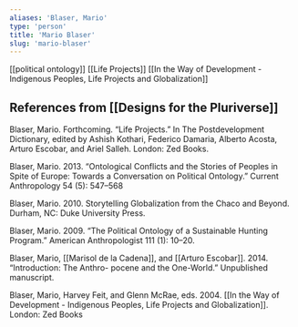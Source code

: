 ```yaml
---
aliases: 'Blaser, Mario'
type: 'person'
title: 'Mario Blaser'
slug: 'mario-blaser'
---
```


[[political ontology]]
[[Life Projects]]
[[In the Way of Development - Indigenous Peoples, Life Projects and Globalization]]

## References from [[Designs for the Pluriverse]]

Blaser, Mario. Forthcoming. “Life Projects.” In The Postdevelopment Dictionary, edited by Ashish Kothari, Federico Damaria, Alberto Acosta, Arturo Escobar, and Ariel Salleh. London: Zed Books. 

Blaser, Mario. 2013. “Ontological Conflicts and the Stories of Peoples in Spite of Europe: Towards a Conversation on Political Ontology.” Current Anthropology 54 (5): 547–568

Blaser, Mario. 2010. Storytelling Globalization from the Chaco and Beyond. Durham, NC: Duke University Press. 

Blaser, Mario. 2009. “The Political Ontology of a Sustainable Hunting Program.” American Anthropologist 111 (1): 10–20. 

Blaser, Mario, [[Marisol de la Cadena]], and [[Arturo Escobar]]. 2014. “Introduction: The Anthro- pocene and the One-World.” Unpublished manuscript. 

Blaser, Mario, Harvey Feit, and Glenn McRae, eds. 2004. [[In the Way of Development - Indigenous Peoples, Life Projects and Globalization]]. London: Zed Books